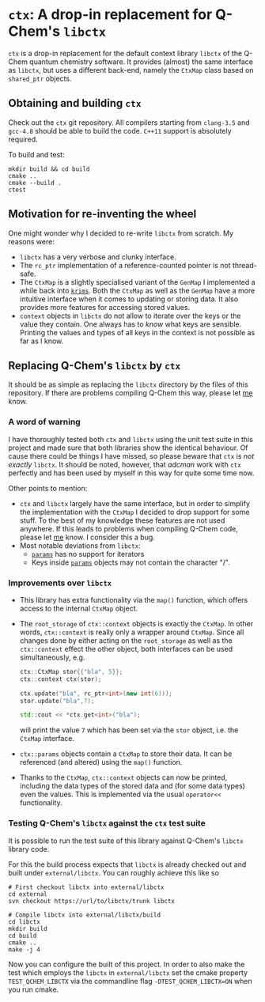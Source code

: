 # ``ctx``: A drop-in replacement for Q-Chem's ``libctx``

``ctx`` is a drop-in replacement for the default context library ``libctx``
of the Q-Chem quantum chemistry software. It provides (almost) the same
interface as ``libctx``, but uses a different back-end, namely
the ``CtxMap`` class based on `shared_ptr` objects.

## Obtaining and building ``ctx``
Check out the ``ctx`` git repository.
All compilers starting from ``clang-3.5`` and ``gcc-4.8`` should be able to build the code.
``C++11`` support is absolutely required.

To build and test:
```
mkdir build && cd build
cmake ..
cmake --build .
ctest
```

## Motivation for re-inventing the wheel
One might wonder why I decided to re-write ``libctx`` from scratch.
My reasons were:
- ``libctx`` has a very verbose and clunky interface.
- The ``rc_ptr`` implementation of a reference-counted pointer is
  not thread-safe.
- The ``CtxMap`` is a slightly specialised variant of the ``GenMap``
  I implemented a while back into [``krims``](https::/lazyten.org/krims).
  Both the ``CtxMap`` as well as the ``GenMap`` have a more intuitive
  interface when it comes to updating  or storing data. It also provides
  more features for accessing stored values.
- ``context`` objects in ``libctx`` do not allow to
  iterate over the keys or the value they contain.
  One always has to *know* what keys are sensible. Printing the values
  and types of all keys in the context is not possible as far as I know.

## Replacing Q-Chem's ``libctx`` by ``ctx``
It should be as simple as replacing the ``libctx``
directory by the files of this repository.
If there are problems compiling Q-Chem this way,
please let [me](AUTHORS.md) know.

### A word of warning
I have thoroughly tested both ``ctx`` and ``libctx``
using the unit test suite in this project and made
sure that both libraries show the identical behaviour.
Of cause there could be things I have missed, so
please beware that ``ctx`` is *not exactly* ``libctx``.
It should be noted, however, that *adcman* work with ``ctx``
perfectly and has been used by myself in this way for
quite some time now.  

Other points to mention:
- ``ctx`` and ``libctx`` largely have the same interface,
  but in order to simplify the implementation with the
  ``CtxMap`` I decided to drop support for some stuff.
  To the best of my knowledge these features are not used anywhere.
  If this leads to problems when compiling Q-Chem code,
  please let [me](AUTHORS.md) know. I consider this a bug.
- Most notable deviations from ``libctx``:
	- [``params``](src/ctx/params.h) has no support for iterators
	- Keys inside [``params``](src/ctx/params.h) objects may not
	  contain the character "/".

### Improvements over ``libctx``
- This library has extra functionality via the ``map()`` function, which
  offers access to the internal ``CtxMap`` object.
- The ``root_storage`` of ``ctx::context`` objects is exactly the ``CtxMap``.
  In other words, ``ctx::context`` is really only a wrapper around ``CtxMap``.
  Since all changes done by either acting on the ``root_storage`` as well
  as the ``ctx::context`` effect the other object, both interfaces
  can be used simultaneously, e.g.
  
  ```cpp
  ctx::CtxMap stor{{"bla", 5}};
  ctx::context ctx(stor);

  ctx.update("bla", rc_ptr<int>(new int(6)));
  stor.update("bla",7);

  std::cout << *ctx.get<int>("bla");
  ```
  
  will print the value ``7`` which has been set via the ``stor`` object,
  i.e. the ``CtxMap`` interface.
- ``ctx::params`` objects contain a ``CtxMap`` to store their data.
  It can be referenced (and altered) using the ``map()`` function.
- Thanks to the ``CtxMap``, ``ctx::context`` objects can now be printed,
  including the data types of the stored data and (for some data types)
  even the values. This is implemented via the usual ``operator<<``
  functionality.

### Testing Q-Chem's ``libctx`` against the ``ctx`` test suite
It is possible to run the test suite of this library against Q-Chem's ``libctx`` library code.   

For this the build process expects that ``libctx`` is already checked out and
built under ``external/libctx``. You can roughly achieve this like so
```
# First checkout libctx into external/libctx
cd external
svn checkout https://url/to/libctx/trunk libctx

# Compile libctx into external/libctx/build
cd libctx
mkdir build
cd build
cmake ..
make -j 4
```
Now you can configure the built of this project.
In order to also make the test which employs the ``libctx``
in ``external/libctx`` set the cmake property
``TEST_QCHEM_LIBCTX`` via the commandline flag ``-DTEST_QCHEM_LIBCTX=ON``
when you run cmake.

